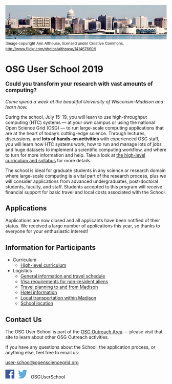 ![Madison skyline](files/madison-skyline-1.jpg)<br><span style="font-size: smaller;">(Image copyright Ann Althouse, licensed under Creative Commons, <http://www.flickr.com/photos/althouse/141467660/>)</span>

# OSG User School 2019

<p style="font-size: larger; font-weight: bold;">Could you transform your research with vast amounts of computing?</p>

*Come spend a week at the beautiful University of Wisconsin&ndash;Madison and learn how.*

During the school, July 15&ndash;19, you will learn to use high-throughput computing (HTC) systems&nbsp;&mdash; at your
own campus or using the national Open Science Grid (OSG)&nbsp;&mdash; to run large-scale computing applications that are
at the heart of today&rsquo;s cutting-edge science.  Through lectures, discussions, and **lots of hands-on activities**
with experienced OSG staff, you will learn how HTC systems work, how to run and manage lots of jobs and huge datasets to
implement a scientific computing workflow, and where to turn for more information and help.  Take a look at
[the high-level curriculum and syllabus](/curriculum/overview) for more details.

The school is ideal for graduate students in any science or research domain where large-scale computing is a vital part
of the research process, plus we will consider applications from advanced undergraduates, post-doctoral students,
faculty, and staff.  Students accepted to this program will receive financial support for basic travel and local costs
associated with the School.

## Applications

Applications are now closed and all applicants have been notified of their status.  We received a large number of
applications this year, so thanks to everyone for your enthusiastic interest!

## Information for Participants

- Curriculum
    - [High-level curriculum](/curriculum/overview)
- Logistics
    - [General information and travel schedule](/logistics/index)
    - [Visa requirements for non-resident aliens](/logistics/personal-info)
    - [Travel planning to and from Madison](/logistics/travel)
    - [Hotel information](/logistics/hotel)
    - [Local transportation within Madison](/logistics/local-transportation)
    - [School location](/logistics/location)

## Contact Us

The OSG User School is part of the [OSG Outreach Area](https://opensciencegrid.org/outreach/)&nbsp;&mdash; please visit
that site to learn about other OSG Outreach activities.

If you have any questions about the School, the application process, or anything else, feel free to email us:

<user-school@opensciencegrid.org>

<a href="https://www.facebook.com/OSGUserSchool" target="_blank" style="border: 0px none black; text-decoration: none;"><img src="files/FB-f-Logo__blue_512.png" height="28" width="28" alt="Facebook logo"></a> &nbsp; <a href="https://twitter.com/OSGUserSchool" target="_blank" style="border: 0px none black; text-decoration: none;"><img src="files/Twitter_logo_blue.png" style="height: 28px; width: 28px; background-color: white;" alt="Twitter logo"></a> &nbsp; OSGUserSchool
